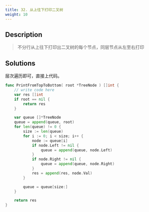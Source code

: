 ```yaml
---
title: 32. 从上往下打印二叉树
weight: 10
---
```


## Description
> 不分行从上往下打印出二叉树的每个节点，同层节点从左至右打印

## Solutions
层次遍历即可，直接上代码。
```go
func PrintFromTopToBottom( root *TreeNode ) []int {
    // write code here
	var res []int
	if root == nil {
		return res
	}

	var queue []*TreeNode
	queue = append(queue, root)
	for len(queue) != 0 {
		size := len(queue)
		for i := 0; i < size; i++ {
			node := queue[i]
			if node.Left != nil {
				queue = append(queue, node.Left)
			}
			if node.Right != nil {
				queue = append(queue, node.Right)
			}
			res = append(res, node.Val)
		}

		queue = queue[size:]
	}

	return res
}
```
